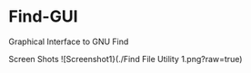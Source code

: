 # Find-GUI
Graphical Interface to GNU Find

Screen Shots
![Screenshot1}(./Find File Utility 1.png?raw=true)
